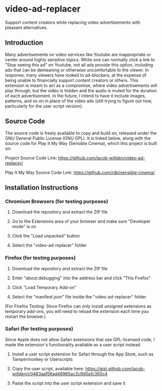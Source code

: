 # video-ad-replacer
Support content creators while replacing video advertisements with pleasant alternatives.

## Introduction
Many advertisements on video services like Youtube are inappropriate or center around highly sensitive topics. While one can normally click a link to "Stop seeing this ad" on Youtube, not all ads provide this option, including ads that can be demeaning or otherwise uncomfortable to the viewer. In response, many viewers have looked to ad-blockers, at the expense of being unable to financially support content creators or others. This extension is meant to act as a compromise, where video advertisements will play through, but the video is hidden and the audio is muted for the duration of each advertisement. In the future, I intend to have it include images, patterns, and so on in place of the video ads (still trying to figure out how, particularly for the user script version).

## Source Code
The source code is freely available to copy and build on, released under the GNU General Public License (GNU GPL). It is linked below, along with the source code for Play It My Way (Sensible Cinema), which this project is built on:

Project Source Code Link: https://github.com/jacob-willden/video-ad-replacer/

Play It My Way Source Code Link: https://github.com/rdp/sensible-cinema/

## Installation Instructions

### Chromium Browsers (for testing purposes)

1. Download the repository and extract the ZIP file

2. Go to the Extensions area of your browser and make sure "Developer mode" is on

3. Click the "Load unpacked" button

4. Select the "video-ad-replacer" folder

### Firefox (for testing purposes)

1. Download the repository and extract the ZIP file

2. Enter "about:debugging" into the address bar and click "This Firefox"

3. Click "Load Temporary Add-on"

4. Select the "manifest.json" file inside the "video-ad-replacer" folder

(For Firefox Testing: Since Firefox can only install unsigned extensions as temporary add-ons, you will need to reload the extension each time you restart the browser.)

### Safari (for testing purposes)

Since Apple does not allow Safari extensions that use GPL-licensed code, I made the extension's functionality available as a user script instead.

1. Install a user script extension for Safari through the App Store, such as Tampermonkey or Userscripts

2. Copy the user script, available here: https://gist.github.com/jacob-willden/c0483aaf56ad48965ac2c9d0a1c350c4

3. Paste the script into the user script extension and save it

